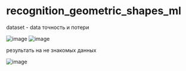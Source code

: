 # recognition_geometric_shapes_ml

dataset - data
точность и потери

![image](https://github.com/user-attachments/assets/1a5959a3-7764-44b2-9bd3-1324f151e568)
![image](https://github.com/user-attachments/assets/415dc2fd-0919-4739-856c-d009a882f2f7)

результать на не знакомых данных

![image](https://github.com/user-attachments/assets/02c9b767-9c87-4883-9687-d61698b17521)


